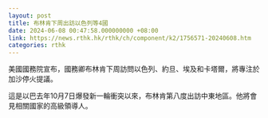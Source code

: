 ```yaml
---
layout: post
title: 布林肯下周出訪以色列等4國
date: 2024-06-08 00:47:58.000000000 +08:00
link: https://news.rthk.hk/rthk/ch/component/k2/1756571-20240608.htm
categories: rthk
---
```


美國國務院宣布，國務卿布林肯下周訪問以色列、約旦、埃及和卡塔爾，將專注於加沙停火提議。

這是以巴去年10月7日爆發新一輪衝突以來，布林肯第八度出訪中東地區。他將會見相關國家的高級領導人。
